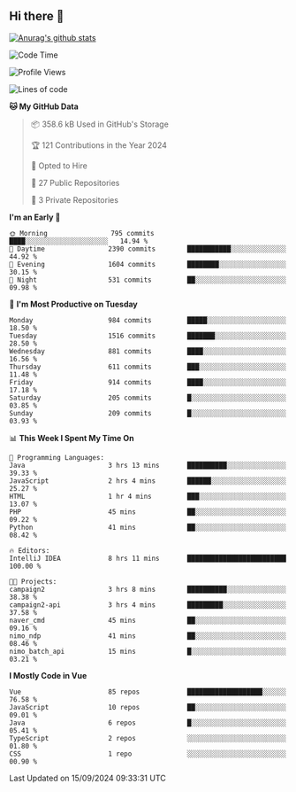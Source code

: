 ## Hi there 👋

[![Anurag's github stats](https://github-readme-stats.vercel.app/api?username=Songwonseok)](https://github.com/anuraghazra/github-readme-stats)



<!--START_SECTION:waka-->
![Code Time](http://img.shields.io/badge/Code%20Time-3%2C048%20hrs%2011%20mins-blue)

![Profile Views](http://img.shields.io/badge/Profile%20Views-0-blue)

![Lines of code](https://img.shields.io/badge/From%20Hello%20World%20I%27ve%20Written-34.8%20million%20lines%20of%20code-blue)

**🐱 My GitHub Data** 

> 📦 358.6 kB Used in GitHub's Storage 
 > 
> 🏆 121 Contributions in the Year 2024
 > 
> 💼 Opted to Hire
 > 
> 📜 27 Public Repositories 
 > 
> 🔑 3 Private Repositories 
 > 
**I'm an Early 🐤** 

```text
🌞 Morning                795 commits         ████░░░░░░░░░░░░░░░░░░░░░   14.94 % 
🌆 Daytime                2390 commits        ███████████░░░░░░░░░░░░░░   44.92 % 
🌃 Evening                1604 commits        ████████░░░░░░░░░░░░░░░░░   30.15 % 
🌙 Night                  531 commits         ██░░░░░░░░░░░░░░░░░░░░░░░   09.98 % 
```
📅 **I'm Most Productive on Tuesday** 

```text
Monday                   984 commits         █████░░░░░░░░░░░░░░░░░░░░   18.50 % 
Tuesday                  1516 commits        ███████░░░░░░░░░░░░░░░░░░   28.50 % 
Wednesday                881 commits         ████░░░░░░░░░░░░░░░░░░░░░   16.56 % 
Thursday                 611 commits         ███░░░░░░░░░░░░░░░░░░░░░░   11.48 % 
Friday                   914 commits         ████░░░░░░░░░░░░░░░░░░░░░   17.18 % 
Saturday                 205 commits         █░░░░░░░░░░░░░░░░░░░░░░░░   03.85 % 
Sunday                   209 commits         █░░░░░░░░░░░░░░░░░░░░░░░░   03.93 % 
```


📊 **This Week I Spent My Time On** 

```text
💬 Programming Languages: 
Java                     3 hrs 13 mins       ██████████░░░░░░░░░░░░░░░   39.33 % 
JavaScript               2 hrs 4 mins        ██████░░░░░░░░░░░░░░░░░░░   25.27 % 
HTML                     1 hr 4 mins         ███░░░░░░░░░░░░░░░░░░░░░░   13.07 % 
PHP                      45 mins             ██░░░░░░░░░░░░░░░░░░░░░░░   09.22 % 
Python                   41 mins             ██░░░░░░░░░░░░░░░░░░░░░░░   08.42 % 

🔥 Editors: 
IntelliJ IDEA            8 hrs 11 mins       █████████████████████████   100.00 % 

🐱‍💻 Projects: 
campaign2                3 hrs 8 mins        ██████████░░░░░░░░░░░░░░░   38.38 % 
campaign2-api            3 hrs 4 mins        █████████░░░░░░░░░░░░░░░░   37.58 % 
naver_cmd                45 mins             ██░░░░░░░░░░░░░░░░░░░░░░░   09.16 % 
nimo_ndp                 41 mins             ██░░░░░░░░░░░░░░░░░░░░░░░   08.46 % 
nimo_batch_api           15 mins             █░░░░░░░░░░░░░░░░░░░░░░░░   03.21 % 
```

**I Mostly Code in Vue** 

```text
Vue                      85 repos            ███████████████████░░░░░░   76.58 % 
JavaScript               10 repos            ██░░░░░░░░░░░░░░░░░░░░░░░   09.01 % 
Java                     6 repos             █░░░░░░░░░░░░░░░░░░░░░░░░   05.41 % 
TypeScript               2 repos             ░░░░░░░░░░░░░░░░░░░░░░░░░   01.80 % 
CSS                      1 repo              ░░░░░░░░░░░░░░░░░░░░░░░░░   00.90 % 
```




 Last Updated on 15/09/2024 09:33:31 UTC
<!--END_SECTION:waka-->
